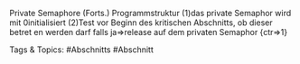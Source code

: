 Private Semaphore (Forts.)
Programmstruktur
(1)das private Semaphor wird mit 0initialisiert
(2)Test vor Beginn des kritischen Abschnitts, ob dieser betret en werden darf
falls ja⇒release auf dem privaten Semaphor {ctr⇒1}

   Tags & Topics:
   #Abschnitts
   #Abschnitt